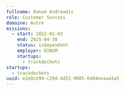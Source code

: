 ```yaml
---
fullname: Danaé Andreadis
role: Customer Success
domaine: Autre
missions:
  - start: 2022-01-03
    end: 2025-04-30
    status: independent
    employer: DINUM
    startups:
      - trackdechets
startups:
  - trackdechets
uuid: e2e0cb94-c29d-4d52-9085-6d94eeaaa5a5
---
```

